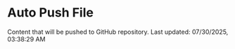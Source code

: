 # Auto Push File

Content that will be pushed to GitHub repository.
Last updated: 07/30/2025, 03:38:29 AM